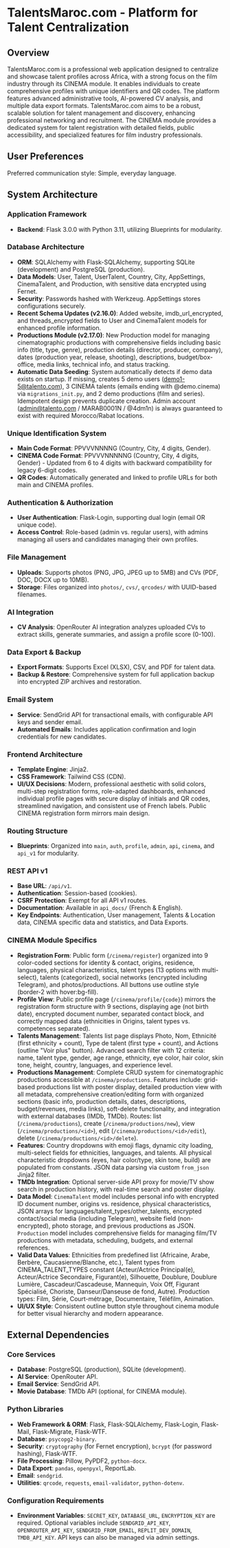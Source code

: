 # TalentsMaroc.com - Platform for Talent Centralization

## Overview
TalentsMaroc.com is a professional web application designed to centralize and showcase talent profiles across Africa, with a strong focus on the film industry through its CINEMA module. It enables individuals to create comprehensive profiles with unique identifiers and QR codes. The platform features advanced administrative tools, AI-powered CV analysis, and multiple data export formats. TalentsMaroc.com aims to be a robust, scalable solution for talent management and discovery, enhancing professional networking and recruitment. The CINEMA module provides a dedicated system for talent registration with detailed fields, public accessibility, and specialized features for film industry professionals.

## User Preferences
Preferred communication style: Simple, everyday language.

## System Architecture

### Application Framework
- **Backend**: Flask 3.0.0 with Python 3.11, utilizing Blueprints for modularity.

### Database Architecture
- **ORM**: SQLAlchemy with Flask-SQLAlchemy, supporting SQLite (development) and PostgreSQL (production).
- **Data Models**: User, Talent, UserTalent, Country, City, AppSettings, CinemaTalent, and Production, with sensitive data encrypted using Fernet.
- **Security**: Passwords hashed with Werkzeug. AppSettings stores configurations securely.
- **Recent Schema Updates (v2.16.0)**: Added website, imdb_url_encrypted, and threads_encrypted fields to User and CinemaTalent models for enhanced profile information.
- **Productions Module (v2.17.0)**: New Production model for managing cinematographic productions with comprehensive fields including basic info (title, type, genre), production details (director, producer, company), dates (production year, release, shooting), descriptions, budget/box-office, media links, technical info, and status tracking.
- **Automatic Data Seeding**: System automatically detects if demo data exists on startup. If missing, creates 5 demo users (demo1-5@talento.com), 3 CINEMA talents (emails ending with @demo.cinema) via `migrations_init.py`, and 2 demo productions (film and series). Idempotent design prevents duplicate creation. Admin account (admin@talento.com / MARAB0001N / @4dm1n) is always guaranteed to exist with required Morocco/Rabat locations.

### Unique Identification System
- **Main Code Format**: PPVVVNNNNG (Country, City, 4 digits, Gender).
- **CINEMA Code Format**: PPVVVNNNNNG (Country, City, 4 digits, Gender) - Updated from 6 to 4 digits with backward compatibility for legacy 6-digit codes.
- **QR Codes**: Automatically generated and linked to profile URLs for both main and CINEMA profiles.

### Authentication & Authorization
- **User Authentication**: Flask-Login, supporting dual login (email OR unique code).
- **Access Control**: Role-based (admin vs. regular users), with admins managing all users and candidates managing their own profiles.

### File Management
- **Uploads**: Supports photos (PNG, JPG, JPEG up to 5MB) and CVs (PDF, DOC, DOCX up to 10MB).
- **Storage**: Files organized into `photos/`, `cvs/`, `qrcodes/` with UUID-based filenames.

### AI Integration
- **CV Analysis**: OpenRouter AI integration analyzes uploaded CVs to extract skills, generate summaries, and assign a profile score (0-100).

### Data Export & Backup
- **Export Formats**: Supports Excel (XLSX), CSV, and PDF for talent data.
- **Backup & Restore**: Comprehensive system for full application backup into encrypted ZIP archives and restoration.

### Email System
- **Service**: SendGrid API for transactional emails, with configurable API keys and sender email.
- **Automated Emails**: Includes application confirmation and login credentials for new candidates.

### Frontend Architecture
- **Template Engine**: Jinja2.
- **CSS Framework**: Tailwind CSS (CDN).
- **UI/UX Decisions**: Modern, professional aesthetic with solid colors, multi-step registration forms, role-adapted dashboards, enhanced individual profile pages with secure display of initials and QR codes, streamlined navigation, and consistent use of French labels. Public CINEMA registration form mirrors main design.

### Routing Structure
- **Blueprints**: Organized into `main`, `auth`, `profile`, `admin`, `api`, `cinema`, and `api_v1` for modularity.

### REST API v1
- **Base URL**: `/api/v1`.
- **Authentication**: Session-based (cookies).
- **CSRF Protection**: Exempt for all API v1 routes.
- **Documentation**: Available in `api_docs/` (French & English).
- **Key Endpoints**: Authentication, User management, Talents & Location data, CINEMA specific data and statistics, and Data Exports.

### CINEMA Module Specifics
- **Registration Form**: Public form (`/cinema/register`) organized into 9 color-coded sections for identity & contact, origins, residence, languages, physical characteristics, talent types (13 options with multi-select), talents (categorized), social networks (encrypted including Telegram), and photos/productions. All buttons use outline style (border-2 with hover:bg-fill).
- **Profile View**: Public profile page (`/cinema/profile/{code}`) mirrors the registration form structure with 9 sections, displaying age (not birth date), encrypted document number, separated contact block, and correctly mapped data (ethnicities in Origins, talent types vs. competences separated).
- **Talents Management**: Talents list page displays Photo, Nom, Ethnicité (first ethnicity + count), Type de talent (first type + count), and Actions (outline "Voir plus" button). Advanced search filter with 12 criteria: name, talent type, gender, age range, ethnicity, eye color, hair color, skin tone, height, country, languages, and experience level.
- **Productions Management**: Complete CRUD system for cinematographic productions accessible at `/cinema/productions`. Features include: grid-based productions list with poster display, detailed production view with all metadata, comprehensive creation/editing form with organized sections (basic info, production details, dates, descriptions, budget/revenues, media links), soft-delete functionality, and integration with external databases (IMDb, TMDb). Routes: list (`/cinema/productions`), create (`/cinema/productions/new`), view (`/cinema/productions/<id>`), edit (`/cinema/productions/<id>/edit`), delete (`/cinema/productions/<id>/delete`).
- **Features**: Country dropdowns with emoji flags, dynamic city loading, multi-select fields for ethnicities, languages, and talents. All physical characteristic dropdowns (eyes, hair color/type, skin tone, build) are populated from constants. JSON data parsing via custom `from_json` Jinja2 filter.
- **TMDb Integration**: Optional server-side API proxy for movie/TV show search in production history, with real-time search and poster display.
- **Data Model**: `CinemaTalent` model includes personal info with encrypted ID document number, origins vs. residence, physical characteristics, JSON arrays for languages/talent_types/other_talents, encrypted contact/social media (including Telegram), website field (non-encrypted), photo storage, and previous productions as JSON. `Production` model includes comprehensive fields for managing film/TV productions with metadata, scheduling, budgets, and external references.
- **Valid Data Values**: Ethnicities from predefined list (Africaine, Arabe, Berbère, Caucasienne/Blanche, etc.), Talent types from CINEMA_TALENT_TYPES constant (Acteur/Actrice Principal(e), Acteur/Actrice Secondaire, Figurant(e), Silhouette, Doublure, Doublure Lumière, Cascadeur/Cascadeuse, Mannequin, Voix Off, Figurant Spécialisé, Choriste, Danseur/Danseuse de fond, Autre). Production types: Film, Série, Court-métrage, Documentaire, Téléfilm, Animation.
- **UI/UX Style**: Consistent outline button style throughout cinema module for better visual hierarchy and modern appearance.

## External Dependencies

### Core Services
- **Database**: PostgreSQL (production), SQLite (development).
- **AI Service**: OpenRouter API.
- **Email Service**: SendGrid API.
- **Movie Database**: TMDb API (optional, for CINEMA module).

### Python Libraries
- **Web Framework & ORM**: Flask, Flask-SQLAlchemy, Flask-Login, Flask-Mail, Flask-Migrate, Flask-WTF.
- **Database**: `psycopg2-binary`.
- **Security**: `cryptography` (for Fernet encryption), `bcrypt` (for password hashing), Flask-WTF.
- **File Processing**: Pillow, PyPDF2, `python-docx`.
- **Data Export**: `pandas`, `openpyxl`, ReportLab.
- **Email**: `sendgrid`.
- **Utilities**: `qrcode`, `requests`, `email-validator`, `python-dotenv`.

### Configuration Requirements
- **Environment Variables**: `SECRET_KEY`, `DATABASE_URL`, `ENCRYPTION_KEY` are required. Optional variables include `SENDGRID_API_KEY`, `OPENROUTER_API_KEY`, `SENDGRID_FROM_EMAIL`, `REPLIT_DEV_DOMAIN`, `TMDB_API_KEY`. API keys can also be managed via admin settings.